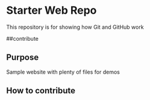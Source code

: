 # Starter Web Repo

This repository is for showing how Git and GitHub work

##contribute


## Purpose

Sample website with plenty of files for demos

## How to contribute